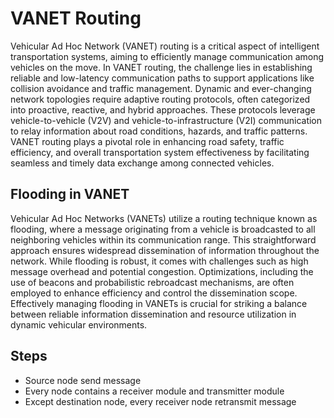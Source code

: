 # VANET Routing

Vehicular Ad Hoc Network (VANET) routing is a critical aspect of intelligent transportation systems, aiming to efficiently manage communication among vehicles on the move. In VANET routing, the challenge lies in establishing reliable and low-latency communication paths to support applications like collision avoidance and traffic management. Dynamic and ever-changing network topologies require adaptive routing protocols, often categorized into proactive, reactive, and hybrid approaches. These protocols leverage vehicle-to-vehicle (V2V) and vehicle-to-infrastructure (V2I) communication to relay information about road conditions, hazards, and traffic patterns. VANET routing plays a pivotal role in enhancing road safety, traffic efficiency, and overall transportation system effectiveness by facilitating seamless and timely data exchange among connected vehicles.

## Flooding in VANET
Vehicular Ad Hoc Networks (VANETs) utilize a routing technique known as flooding, where a message originating from a vehicle is broadcasted to all neighboring vehicles within its communication range. This straightforward approach ensures widespread dissemination of information throughout the network. While flooding is robust, it comes with challenges such as high message overhead and potential congestion. Optimizations, including the use of beacons and probabilistic rebroadcast mechanisms, are often employed to enhance efficiency and control the dissemination scope. Effectively managing flooding in VANETs is crucial for striking a balance between reliable information dissemination and resource utilization in dynamic vehicular environments.
## Steps
* Source node send message
* Every node contains a receiver module and transmitter module
* Except destination node, every receiver node retransmit message 